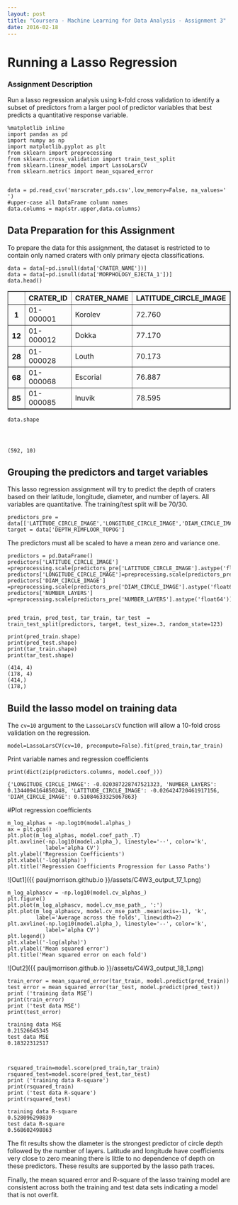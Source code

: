 ```yaml
---
layout: post
title: "Coursera - Machine Learning for Data Analysis - Assignment 3"
date: 2016-02-18
---
```

# Running a Lasso Regression

### Assignment Description

Run a lasso regression analysis using k-fold cross validation to identify a subset of predictors from a larger pool of predictor variables that best predicts a quantitative response variable.



    %matplotlib inline
    import pandas as pd
    import numpy as np
    import matplotlib.pyplot as plt
    from sklearn import preprocessing
    from sklearn.cross_validation import train_test_split
    from sklearn.linear_model import LassoLarsCV
    from sklearn.metrics import mean_squared_error


    data = pd.read_csv('marscrater_pds.csv',low_memory=False, na_values=' ')
    #upper-case all DataFrame column names
    data.columns = map(str.upper,data.columns)



## Data Preparation for this Assignment
To prepare the data for this assignment, the dataset is restricted to to contain only named craters with only primary ejecta classifications.


    data = data[~pd.isnull(data['CRATER_NAME'])]
    data = data[~pd.isnull(data['MORPHOLOGY_EJECTA_1'])]
    data.head()




<div>
<table border="1" class="dataframe">
  <thead>
    <tr style="text-align: right;">
      <th></th>
      <th>CRATER_ID</th>
      <th>CRATER_NAME</th>
      <th>LATITUDE_CIRCLE_IMAGE</th>
      <th>LONGITUDE_CIRCLE_IMAGE</th>
      <th>DIAM_CIRCLE_IMAGE</th>
      <th>DEPTH_RIMFLOOR_TOPOG</th>
      <th>MORPHOLOGY_EJECTA_1</th>
      <th>MORPHOLOGY_EJECTA_2</th>
      <th>MORPHOLOGY_EJECTA_3</th>
      <th>NUMBER_LAYERS</th>
    </tr>
  </thead>
  <tbody>
    <tr>
      <th>1</th>
      <td>01-000001</td>
      <td>Korolev</td>
      <td>72.760</td>
      <td>164.464</td>
      <td>82.02</td>
      <td>1.97</td>
      <td>Rd/MLERS</td>
      <td>HuBL</td>
      <td>NaN</td>
      <td>3</td>
    </tr>
    <tr>
      <th>12</th>
      <td>01-000012</td>
      <td>Dokka</td>
      <td>77.170</td>
      <td>-145.681</td>
      <td>51.08</td>
      <td>1.74</td>
      <td>Rd</td>
      <td>NaN</td>
      <td>NaN</td>
      <td>0</td>
    </tr>
    <tr>
      <th>28</th>
      <td>01-000028</td>
      <td>Louth</td>
      <td>70.173</td>
      <td>103.226</td>
      <td>36.28</td>
      <td>1.41</td>
      <td>SLERS</td>
      <td>HuBL</td>
      <td>NaN</td>
      <td>1</td>
    </tr>
    <tr>
      <th>68</th>
      <td>01-000068</td>
      <td>Escorial</td>
      <td>76.887</td>
      <td>-54.969</td>
      <td>22.11</td>
      <td>0.92</td>
      <td>SLEPd</td>
      <td>HuBL</td>
      <td>NaN</td>
      <td>1</td>
    </tr>
    <tr>
      <th>85</th>
      <td>01-000085</td>
      <td>Inuvik</td>
      <td>78.595</td>
      <td>-28.276</td>
      <td>20.02</td>
      <td>0.78</td>
      <td>SLERS</td>
      <td>SmAm</td>
      <td>NaN</td>
      <td>1</td>
    </tr>
  </tbody>
</table>
</div>




    data.shape




    (592, 10)



## Grouping the predictors and target variables
This lasso regression assignment will try to predict the depth of craters based on their latitude, longitude, diameter, and number of layers. All variables are quantitative. The training/test split will be 70/30.


    predictors_pre = data[['LATITUDE_CIRCLE_IMAGE','LONGITUDE_CIRCLE_IMAGE','DIAM_CIRCLE_IMAGE','NUMBER_LAYERS']]
    target = data['DEPTH_RIMFLOOR_TOPOG']

The predictors must all be scaled to have a mean zero and variance one.


    predictors = pd.DataFrame()
    predictors['LATITUDE_CIRCLE_IMAGE'] =preprocessing.scale(predictors_pre['LATITUDE_CIRCLE_IMAGE'].astype('float64'))
    predictors['LONGITUDE_CIRCLE_IMAGE']=preprocessing.scale(predictors_pre['LONGITUDE_CIRCLE_IMAGE'].astype('float64'))
    predictors['DIAM_CIRCLE_IMAGE']     =preprocessing.scale(predictors_pre['DIAM_CIRCLE_IMAGE'].astype('float64'))
    predictors['NUMBER_LAYERS']         =preprocessing.scale(predictors_pre['NUMBER_LAYERS'].astype('float64'))


    pred_train, pred_test, tar_train, tar_test  =   train_test_split(predictors, target, test_size=.3, random_state=123)
    
    print(pred_train.shape)
    print(pred_test.shape)
    print(tar_train.shape)
    print(tar_test.shape)

    (414, 4)
    (178, 4)
    (414,)
    (178,)
    

## Build the lasso model on training data
The `cv=10` argument to the `LassoLarsCV` function will allow a 10-fold cross validation on the regression.


    model=LassoLarsCV(cv=10, precompute=False).fit(pred_train,tar_train)

Print variable names and regression coefficients


    print(dict(zip(predictors.columns, model.coef_)))

    {'LONGITUDE_CIRCLE_IMAGE': -0.020387228747521323, 'NUMBER_LAYERS': 0.1344094164850248, 'LATITUDE_CIRCLE_IMAGE': -0.026424720461917156, 'DIAM_CIRCLE_IMAGE': 0.51084633325067863}
    

#Plot regression coefficients


    m_log_alphas = -np.log10(model.alphas_)
    ax = plt.gca()
    plt.plot(m_log_alphas, model.coef_path_.T)
    plt.axvline(-np.log10(model.alpha_), linestyle='--', color='k',
                label='alpha CV')
    plt.ylabel('Regression Coefficients')
    plt.xlabel('-log(alpha)')
    plt.title('Regression Coefficients Progression for Lasso Paths')



![Out1]({{ pauljmorrison.github.io }}/assets/C4W3_output_17_1.png)


    m_log_alphascv = -np.log10(model.cv_alphas_)
    plt.figure()
    plt.plot(m_log_alphascv, model.cv_mse_path_, ':')
    plt.plot(m_log_alphascv, model.cv_mse_path_.mean(axis=-1), 'k',
             label='Average across the folds', linewidth=2)
    plt.axvline(-np.log10(model.alpha_), linestyle='--', color='k',
                label='alpha CV')
    plt.legend()
    plt.xlabel('-log(alpha)')
    plt.ylabel('Mean squared error')
    plt.title('Mean squared error on each fold')





![Out2]({{ pauljmorrison.github.io }}/assets/C4W3_output_18_1.png)



    train_error = mean_squared_error(tar_train, model.predict(pred_train))
    test_error = mean_squared_error(tar_test, model.predict(pred_test))
    print ('training data MSE')
    print(train_error)
    print ('test data MSE')
    print(test_error)

    training data MSE
    0.21526645345
    test data MSE
    0.18322312517
    


    rsquared_train=model.score(pred_train,tar_train)
    rsquared_test=model.score(pred_test,tar_test)
    print ('training data R-square')
    print(rsquared_train)
    print ('test data R-square')
    print(rsquared_test)

    training data R-square
    0.528096290839
    test data R-square
    0.568602498863
    

The fit results show the diameter is the strongest predictor of circle depth followed by the number of layers. Latitude and longitude have coefficients very close to zero meaning there is little to no dependence of depth on these predictors. These results are supported by the lasso path traces.

Finally, the mean squared error and R-square of the lasso training model are consistent across both the training and test data sets indicating a model that is not overfit.
